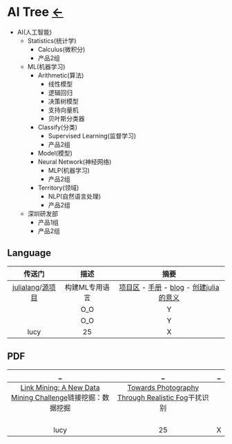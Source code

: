 # AI Tree  [←](index.md)

<div>
<ul class="tree">
    <li>AI(人工智能)
        <ul>
            <li>Statistics(统计学)
                <ul>
                    <li>Calculus(微积分)</li>
                    <li>产品2组</li>
                </ul>	        
	    </li>
            <li>ML(机器学习)
                <ul>
                    <li>Arithmetic(算法)
			<ul>
			    <li>线性模型</li>
			    <li>逻辑回归</li>
			    <li>决策树模型</li>
			    <li>支持向量机</li>
			    <li>贝叶斯分类器</li>
			</ul>		    
		    </li>
                    <li>Classify(分类)
			<ul>
			    <li>Supervised Learning(监督学习)</li>
			    <li>产品2组</li>
			</ul>		    
		    </li>
		    <li>Model(模型)</li>
		    <li>Neural Network(神经网络)
			<ul>
			    <li>MLP(机器学习)</li>
			    <li>产品2组</li>
			</ul>		    	
		    </li>
		    <li>Territory(领域)
			<ul>
			    <li>NLP(自然语言处理)</li>
			    <li>产品2组</li>
			</ul>		    
		    </li>
                </ul>	    
	    </li>
	    <li>深圳研发部
                <ul>
                    <li>产品1组</li>
                    <li>产品2组</li>
                </ul>
            </li>
        </ul>
    </li>
</ul>
</div>

## Language

| 传送门 | 描述 | 摘要 |
|:---:|:---:|:---:|
| [julialang](https://julialang.org/)/[源项目](https://github.com/JuliaLang/julia) | 构建ML专用语言 | [项目区](https://github.com/JuliaLang) - [手册](https://docs.julialang.org/en/v1/) - [blog](https://julialang.org/blog/) - [创建julia的意义](https://julialang.org/blog/2017/12/ml-pl-cn/#%E4%B8%BA%E4%BB%80%E4%B9%88%E8%A6%81%E5%88%9B%E9%80%A0%E4%B8%80%E4%B8%AA%E6%96%B0%E8%AF%AD%E8%A8%80) |
| []() | O_O | Y |
| []() | O_O | Y |
| lucy | 25 | X |

## PDF

| _ | _ | _ |
|:---:|:---:|:---:|
| [Link Mining: A New Data Mining Challenge](https://citeseerx.ist.psu.edu/viewdoc/download?doi=10.1.1.93.1976&rep=rep1&type=pdf)链接挖掘：数据挖掘 | [Towards Photography Through Realistic Fog](https://web.media.mit.edu/~guysatat/fog/materials/TowardsPhotographyThroughRealisticFog.pdf)干扰识别 | []() |
| []() | []() | []() |
| []() | []() | []() |
| []() | []() | []() |
| []() | []() | []() |
| lucy | 25 | X |


